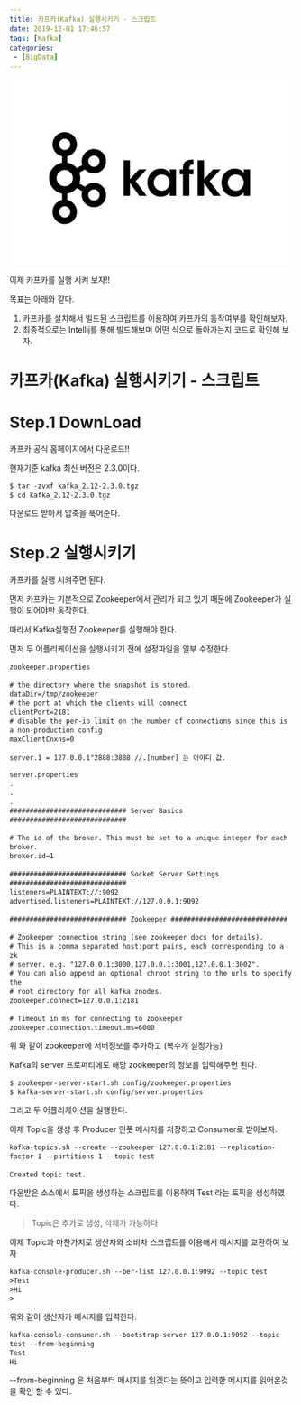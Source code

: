 ```yaml
---
title: 카프카(Kafka) 실행시키기 - 스크립트
date: 2019-12-01 17:46:57
tags: [Kafka]
categories:
 - [BigData]
---
```




![](/image/kafka/1.jpeg)



이제 카프카를 실행 시켜 보자!!

목표는 아래와 같다.

1. 카프카를 설치해서 빌드된 스크립트를 이용하여 카프카의 동작여부를 확인해보자.
2. 최종적으로는 Intellij를 통해 빌드해보며 어떤 식으로 돌아가는지 코드로 확인해 보자.


# 카프카(Kafka) 실행시키기 - 스크립트

# Step.1 DownLoad

카프카 공식 홈페이지에서 다운로드!!

현재기준 kafka 최신 버전은 2.3.0이다.

```
$ tar -zvxf kafka_2.12-2.3.0.tgz 
$ cd kafka_2.12-2.3.0.tgz 
```

다운로드 받아서 압축을 푹어준다.



# Step.2 실행시키기

카프카를 실행 시켜주면 된다.

먼저 카프카는 기본적으로 Zookeeper에서 관리가 되고 있기 때문에 Zookeeper가 실행이 되어야만 동작한다.

따라서 Kafka실행전 Zookeeper를 실행해야 한다.



먼저 두 어플리케이션을 실행시키기 전에 설정파일을 일부 수정한다.

```
zookeeper.properties

# the directory where the snapshot is stored.
dataDir=/tmp/zookeeper
# the port at which the clients will connect
clientPort=2181
# disable the per-ip limit on the number of connections since this is a non-production config
maxClientCnxns=0

server.1 = 127.0.0.1"2888:3888 //.[number] 는 아이디 값.

```

```
server.properties
.
.
.
############################# Server Basics #############################

# The id of the broker. This must be set to a unique integer for each broker.
broker.id=1

############################# Socket Server Settings #############################
listeners=PLAINTEXT://:9092
advertised.listeners=PLAINTEXT://127.0.0.1:9092

############################# Zookeeper #############################

# Zookeeper connection string (see zookeeper docs for details).
# This is a comma separated host:port pairs, each corresponding to a zk
# server. e.g. "127.0.0.1:3000,127.0.0.1:3001,127.0.0.1:3002".
# You can also append an optional chroot string to the urls to specify the
# root directory for all kafka znodes.
zookeeper.connect=127.0.0.1:2181

# Timeout in ms for connecting to zookeeper
zookeeper.connection.timeout.ms=6000
```

위 와 같이 zookeeper에 서버정보를 추가하고 (복수개 설정가능)

Kafka의 server 프로퍼티에도 해당 zookeeper의 정보를 입력해주면 된다.

```
$ zookeeper-server-start.sh config/zookeeper.properties
$ kafka-server-start.sh config/server.properties
```

그리고 두 어플리케이션을 실행한다.

이제 Topic을 생성 후 Producer 인풋 메시지를 저장하고 Consumer로 받아보자.

```
kafka-topics.sh --create --zookeeper 127.0.0.1:2181 --replication-factor 1 --partitions 1 --topic test

Created topic test.
```

다운받은 소스에서 토픽을 생성하는 스크립트를 이용하여 Test 라는 토픽을 생성하였다.

> Topic은 추가로 생성, 삭제가 가능하다



이제 Topic과 마찬가지로 생산자와 소비자 스크립트를 이용해서 메시지를 교환하여 보자

```
kafka-console-producer.sh --ber-list 127.0.0.1:9092 --topic test
>Test
>Hi
>
```

위와 같이 생산자가 메시지를 입력한다.



```
kafka-console-consumer.sh --bootstrap-server 127.0.0.1:9092 --topic test --from-beginning
Test
Hi

```

--from-beginning 은 처음부터 메시지를 읽겠다는 뜻이고 입력한 메시지를 읽어온것을 확인 할 수 있다.